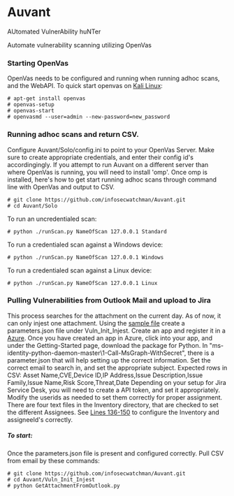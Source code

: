 # Auvant
AUtomated VulnerAbility huNTer

Automate vulnerability scanning utilizing OpenVas

### Starting OpenVas
OpenVas needs to be configured and running when running adhoc scans, and the WebAPI. 
To quick start openvas on [Kali Linux](https://www.hackingtutorials.org/scanning-tutorials/installing-openvas-kali-linux/):
```
# apt-get install openvas
# openvas-setup
# openvas-start
# openvasmd --user=admin --new-password=new_password
```


### Running adhoc scans and return CSV.
Configure Auvant/Solo/config.ini to point to your OpenVas Server. Make sure to create appropriate credentials, and enter their config id's accordingingly. If you attempt to run Auvant on a different server than where OpenVas is running, you will need to install 'omp'.
Once omp is installed, here's how to get start running adhoc scans through command line with OpenVas and output to CSV.

```
# git clone https://github.com/infosecwatchman/Auvant.git
# cd Auvant/Solo
```
To run an uncredentialed scan:

```# python ./runScan.py NameOfScan 127.0.0.1 Standard```

To run a credentialed scan against a Windows device:

```# python ./runScan.py NameOfScan 127.0.0.1 Windows```

To run a credentialed scan against a Linux device:

```# python ./runScan.py NameOfScan 127.0.0.1 Linux```


### Pulling Vulnerabilities from Outlook Mail and upload to Jira
This process searches for the attachment on the current day. As of now, it can only injest one attachment.
Using the [sample file](Vuln_Init_Injest/sample_parameters.json) create a parameters.json file under Vuln_Init_Injest. Create an app and register it in a [Azure](https://aad.portal.azure.com/). Once you have created an app in Azure, click into your app, and under the Getting-Started page, download the package for Python. In "ms-identity-python-daemon-master\1-Call-MsGraph-WithSecret", there is a parameter.json that will help setting up the correct information. 
Set the correct email to search in, and set the appropriate subject. 
Expected rows in CSV: Asset Name,CVE,Device ID,IP Address,Issue Description,Issue Family,Issue Name,Risk Score,Threat,Date
Depending on your setup for Jira Service Desk, you will need to create a API token, and set it appropriately. Modify the userids as needed to set them correctly for proper assignment. 
There are four text files in the Inventory directory, that are checked to set the different Assignees. See [Lines 136-150](https://github.com/infosecwatchman/Auvant/blob/e430dc4e68033154877ccca512d614e2bc559393/Vuln_Init_Injest/GetAttachmentFromOutlook.py#L136) to configure the Inventory and assigneeId's correctly. 

##### To start:
Once the parameters.json file is present and configured correctly. Pull CSV from email by these commands:
```
# git clone https://github.com/infosecwatchman/Auvant.git
# cd Auvant/Vuln_Init_Injest
# python GetAttachmentFromOutlook.py
```
